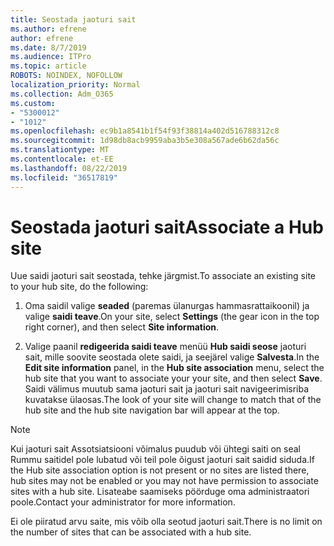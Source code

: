 ```yaml
---
title: Seostada jaoturi sait
ms.author: efrene
author: efrene
ms.date: 8/7/2019
ms.audience: ITPro
ms.topic: article
ROBOTS: NOINDEX, NOFOLLOW
localization_priority: Normal
ms.collection: Adm_O365
ms.custom:
- "5300012"
- "1012"
ms.openlocfilehash: ec9b1a8541b1f54f93f38814a402d516788312c8
ms.sourcegitcommit: 1d98db8acb9959aba3b5e308a567ade6b62da56c
ms.translationtype: MT
ms.contentlocale: et-EE
ms.lasthandoff: 08/22/2019
ms.locfileid: "36517819"
---
```

# <a name="associate-a-hub-site"></a><span data-ttu-id="1bfb3-102">Seostada jaoturi sait</span><span class="sxs-lookup"><span data-stu-id="1bfb3-102">Associate a Hub site</span></span>

<span data-ttu-id="1bfb3-103">Uue saidi jaoturi sait seostada, tehke järgmist.</span><span class="sxs-lookup"><span data-stu-id="1bfb3-103">To associate an existing site to your hub site, do the following:</span></span>
  
1. <span data-ttu-id="1bfb3-104">Oma saidil valige **seaded** (paremas ülanurgas hammasrattaikoonil) ja valige **saidi teave**.</span><span class="sxs-lookup"><span data-stu-id="1bfb3-104">On your site, select **Settings** (the gear icon in the top right corner), and then select **Site information**.</span></span>

2. <span data-ttu-id="1bfb3-105">Valige paanil **redigeerida saidi teave** menüü **Hub saidi seose** jaoturi sait, mille soovite seostada olete saidi, ja seejärel valige **Salvesta**.</span><span class="sxs-lookup"><span data-stu-id="1bfb3-105">In the **Edit site information** panel, in the **Hub site association** menu, select the hub site that you want to associate your your site, and then select **Save**.</span></span> <span data-ttu-id="1bfb3-106">Saidi välimus muutub sama jaoturi sait ja jaoturi sait navigeerimisriba kuvatakse ülaosas.</span><span class="sxs-lookup"><span data-stu-id="1bfb3-106">The look of your site will change to match that of the hub site and the hub site navigation bar will appear at the top.</span></span>

 > [!Note]
><span data-ttu-id="1bfb3-107">Kui jaoturi sait Assotsiatsiooni võimalus puudub või ühtegi saiti on seal Rummu saitidel pole lubatud või teil pole õigust jaoturi sait saidid siduda.</span><span class="sxs-lookup"><span data-stu-id="1bfb3-107">If the Hub site association option is not present or no sites are listed there, hub sites may not be enabled or you may not have permission to associate sites with a hub site.</span></span> <span data-ttu-id="1bfb3-108">Lisateabe saamiseks pöörduge oma administraatori poole.</span><span class="sxs-lookup"><span data-stu-id="1bfb3-108">Contact your administrator for more information.</span></span>
>
><span data-ttu-id="1bfb3-109">Ei ole piiratud arvu saite, mis võib olla seotud jaoturi sait.</span><span class="sxs-lookup"><span data-stu-id="1bfb3-109">There is no limit on the number of sites that can be associated with a hub site.</span></span>
  